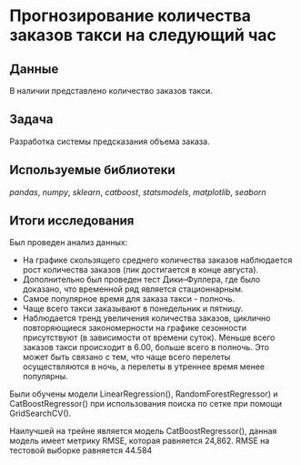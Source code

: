 # Прогнозирование количества заказов такси на следующий час


## Данные

В наличии представлено количество заказов такси.

## Задача

Разработка системы предсказания объема заказа.

## Используемые библиотеки
*pandas*, *numpy*, *sklearn*, *catboost*, *statsmodels*, *matplotlib*, *seaborn*

## Итоги исследования

Был проведен анализ данных:
- На графике скользящего среднего количества заказов наблюдается рост количества заказов (пик достигается в конце августа).
- Дополнительно был проведен тест Дики–Фуллера, где было доказано, что временной ряд является стационнарным.
- Самое популярное время для заказа такси - полночь.
- Чаще всего такси заказывают в понедельник и пятницу.
- Наблюдается тренд увеличения количества заказов, циклично повторяющиеся закономерности на графике сезонности присутствуют (в зависимости от времени суток). Меньше всего заказов такси происходит в 6.00, больше всего в полночь. Это может быть связано с тем, что чаще всего перелеты осуществляются в ночь, а перелеты в утреннее время менее популярны.

Были обучены модели LinearRegression(), RandomForestRegressor) и CatBoostRegressor() при использования поиска по сетке при помощи GridSearchCV().

Наилучшей на трейне является модель CatBoostRegressor(), данная модель имеет метрику RMSE, которая равняется 24,862. RMSE на тестовой выборке равняется 44.584